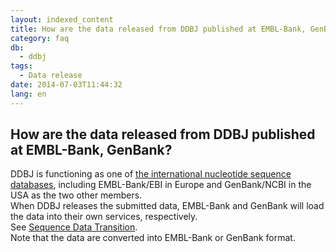 ```yaml
---
layout: indexed_content
title: How are the data released from DDBJ published at EMBL-Bank, GenBank?
category: faq
db:
  - ddbj
tags: 
  - Data release
date: 2014-07-03T11:44:32
lang: en
---
```


## How are the data released from DDBJ published at EMBL-Bank, GenBank?

<p>DDBJ is functioning as one of <a href=\"/insdc-e.html\">the international nucleotide sequence databases</a>, including EMBL-Bank/EBI in Europe and GenBank/NCBI in the USA as the two other members. <br>When DDBJ releases the submitted data, EMBL-Bank and GenBank will load the data into their own services, respectively. <br>See <a href=\"/ddbj/submission-e.html#data_flow\">Sequence Data Transition</a>. <br>Note that the data are converted into EMBL-Bank or GenBank format. </p>